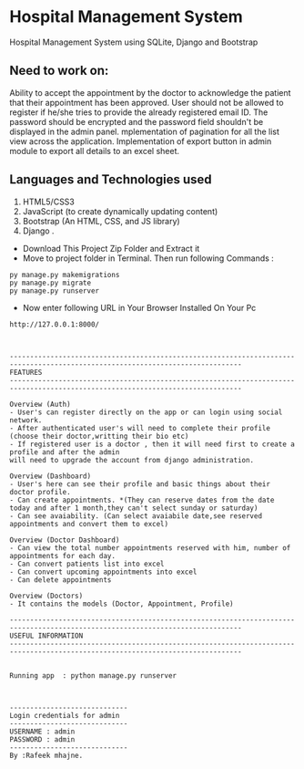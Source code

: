# Hospital Management System
Hospital Management System using SQLite, Django and Bootstrap

## Need to work on:
Ability to accept the appointment by the doctor to acknowledge the patient that their appointment has been approved.
User should not be allowed to register if he/she tries to provide the already registered email ID.
The password should be encrypted and the password field shouldn't be displayed in the admin panel.
mplementation of pagination for all the list view across the application.
Implementation of export button in admin module to export all details to an excel sheet.



## Languages and Technologies used
1. HTML5/CSS3
2. JavaScript (to create dynamically updating content)
3. Bootstrap (An HTML, CSS, and JS library)
4. Django .

- Download This Project Zip Folder and Extract it
- Move to project folder in Terminal. Then run following Commands :
```
py manage.py makemigrations
py manage.py migrate
py manage.py runserver
```
- Now enter following URL in Your Browser Installed On Your Pc
```
http://127.0.0.1:8000/



-------------------------------------------------------------------------------------------------------------------------------
FEATURES
-------------------------------------------------------------------------------------------------------------------------------

Overview (Auth)
- User's can register directly on the app or can login using social network. 
- After authenticated user's will need to complete their profile (choose their doctor,writting their bio etc)
- If registered user is a doctor , then it will need first to create a profile and after the admin 
will need to upgrade the account from django administration.

Overview (Dashboard) 
- User's here can see their profile and basic things about their doctor profile. 
- Can create appointments. *(They can reserve dates from the date today and after 1 month,they can't select sunday or saturday)
- Can see avaiability. (Can select avaiabile date,see reserved appointments and convert them to excel)

Overview (Doctor Dashboard) 
- Can view the total number appointments reserved with him, number of appointments for each day.
- Can convert patients list into excel 
- Can convert upcoming appointments into excel 
- Can delete appointments 

Overview (Doctors) 
- It contains the models (Doctor, Appointment, Profile)

-------------------------------------------------------------------------------------------------------------------------------
USEFUL INFORMATION
-------------------------------------------------------------------------------------------------------------------------------


Running app  : python manage.py runserver 

 

-----------------------------
Login credentials for admin 
-----------------------------
USERNAME : admin
PASSWORD : admin 
-----------------------------
By :Rafeek mhajne.
